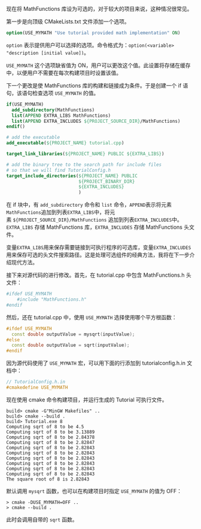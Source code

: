 现在将 MathFunctions 库设为可选的，对于较大的项目来说，这种情况很常见。

第一步是向顶级 CMakeLists.txt 文件添加一个选项。

```cmake
option(USE_MYMATH "Use tutorial provided math implementation" ON)
```

`option` 表示提供用户可以选择的选项。命令格式为：`option(<variable> "description [initial value])`。

`USE_MYMATH` 这个选项缺省值为 ON，用户可以更改这个值。此设置将存储在缓存中，以便用户不需要在每次构建项目时设置该值。

下一个更改是使 MathFunctions 库的构建和链接成为条件。于是创建一个 if 语句，该语句检查选项 `USE_MYMATH` 的值。

```cmake
if(USE_MYMATH)
  add_subdirectory(MathFunctions)
  list(APPEND EXTRA_LIBS MathFunctions)
  list(APPEND EXTRA_INCLUDES ${PROJECT_SOURCE_DIR}/MathFunctions)
endif()

# add the executable
add_executable(${PROJECT_NAME} tutorial.cpp)

target_link_libraries(${PROJECT_NAME} PUBLIC ${EXTRA_LIBS})

# add the binary tree to the search path for include files
# so that we will find TutorialConfig.h
target_include_directories(${PROJECT_NAME} PUBLIC
                           ${PROJECT_BINARY_DIR}
                           ${EXTRA_INCLUDES}
                           )
```

在 if 块中，有 `add_subdirectory` 命令和 `list` 命令，`APPEND`表示将元素`MathFunctions`追加到列表`EXTRA_LIBS`中，将元素 `${PROJECT_SOURCE_DIR}/MathFunctions` 追加到列表`EXTRA_INCLUDES`中。`EXTRA_LIBS` 存储 MathFunctions 库，`EXTRA_INCLUDES` 存储 MathFunctions 头文件。

变量`EXTRA_LIBS`用来保存需要链接到可执行程序的可选库，变量`EXTRA_INCLUDES`用来保存可选的头文件搜索路径。这是处理可选组件的经典方法，我将在下一步介绍现代方法。

接下来对源代码的进行修改。首先，在 tutorial.cpp 中包含 MathFunctions.h 头文件：

```cmake
#ifdef USE_MYMATH
    #include "MathFunctions.h"
#endif
```

然后，还在 tutorial.cpp 中，使用 `USE_MYMATH` 选择使用哪个平方根函数：

```cpp
#ifdef USE_MYMATH
  const double outputValue = mysqrt(inputValue);
#else
  const double outputValue = sqrt(inputValue);
#endif
```

因为源代码使用了 `USE_MYMATH` 宏，可以用下面的行添加到 tutorialconfig.h.in 文档中：

```cpp
// TutorialConfig.h.in
#cmakedefine USE_MYMATH
```

现在使用 cmake 命令构建项目，并运行生成的 Tutorial 可执行文件。

```text
build> cmake -G"MinGW Makefiles" ..
build> cmake --build .
build> Tutorial.exe 8
Computing sqrt of 8 to be 4.5
Computing sqrt of 8 to be 3.13889
Computing sqrt of 8 to be 2.84378
Computing sqrt of 8 to be 2.82847
Computing sqrt of 8 to be 2.82843
Computing sqrt of 8 to be 2.82843
Computing sqrt of 8 to be 2.82843
Computing sqrt of 8 to be 2.82843
Computing sqrt of 8 to be 2.82843
Computing sqrt of 8 to be 2.82843
The square root of 8 is 2.82843
```

默认调用 `mysqrt` 函数，也可以在构建项目时指定 `USE_MYMATH` 的值为 OFF：

```text
> cmake -DUSE_MYMATH=OFF ..
> cmake --build .
```

此时会调用自带的 `sqrt` 函数。